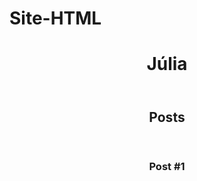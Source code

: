 # Site-HTML
<!DOCTYPE html>
<html>
  <head>
    <meta charset="utf-8">
    <title>Júlia Romera de Paula</title>
  </head>
  <body>
    <header>
      <h1>Júlia</h1>
    </header>
    <section>
      <header>
        <h2>Posts</h2>
      </header>
      <article>
        <header>
          <h3>Post #1</h3>
        </header>
      </article>
    </section>
    <footer> </footer>
  </body>
</html>
